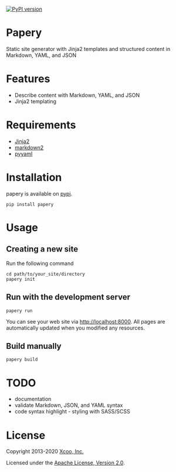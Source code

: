 [![PyPI version](https://badge.fury.io/py/papery.svg)](https://badge.fury.io/py/papery)

# Papery

Static site generator with Jinja2 templates and structured content in Markdown, YAML, and JSON

# Features

- Describe content with Markdown, YAML, and JSON
- Jinja2 templating

# Requirements

- [Jinja2](http://jinja.pocoo.org/)
- [markdown2](https://github.com/trentm/python-markdown2)
- [pyyaml](https://pypi.org/project/PyYAML/)

# Installation

papery is available on [pypi](https://pypi.python.org/pypi).

```console
pip install papery
```

# Usage

## Creating a new site

Run the following command

```console
cd path/to/your_site/directory
papery init
```

## Run with the development server

```console
papery run
```

You can see your web site via <http://localhost:8000>. All pages are automatically updated when you modified any resources.

## Build manually

```console
papery build
```

# TODO

- documentation
- validate Markdown, JSON, and YAML syntax
- code syntax highlight
- styling with SASS/SCSS

# License

Copyright 2013-2020 [Xcoo, Inc.][xcoo]

Licensed under the [Apache License, Version 2.0][apache-license-2.0].

[xcoo]: https://xcoo.com
[apache-license-2.0]: http://www.apache.org/licenses/LICENSE-2.0.html
